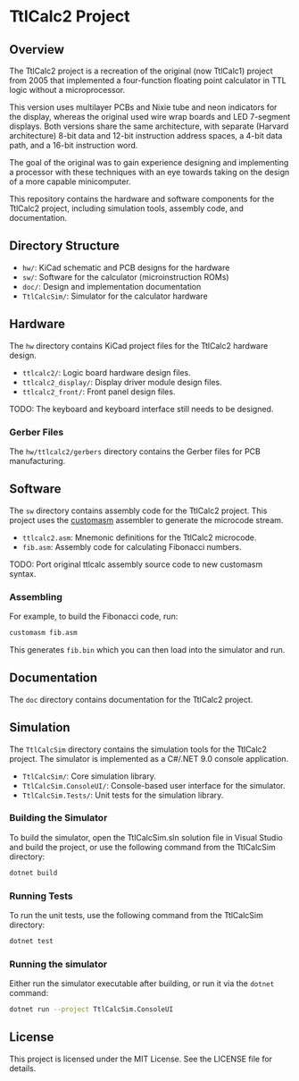 # TtlCalc2 Project

## Overview

The TtlCalc2 project is a recreation of the original (now TtlCalc1) project from 2005 that implemented a four-function floating point calculator in TTL logic without a microprocessor.

This version uses multilayer PCBs and Nixie tube and neon indicators for the display, whereas the original used wire wrap boards and LED 7-segment displays. Both versions share the same architecture, with separate (Harvard architecture) 8-bit data and 12-bit instruction address spaces, a 4-bit data path, and a 16-bit instruction word.

The goal of the original was to gain experience designing and implementing a processor with these techniques with an eye towards taking on the design of a more capable minicomputer. 

This repository contains the hardware and software components for the TtlCalc2 project, including simulation tools, assembly code, and documentation.

## Directory Structure

 * `hw/`: KiCad schematic and PCB designs for the hardware
 * `sw/`: Software for the calculator (microinstruction ROMs)
 * `doc/`: Design and implementation documentation
 * `TtlCalcSim/`: Simulator for the calculator hardware

## Hardware

The `hw` directory contains KiCad project files for the TtlCalc2 hardware design.

- `ttlcalc2/`: Logic board hardware design files.
- `ttlcalc2_display/`: Display driver module design files.
- `ttlcalc2_front/`: Front panel design files.

TODO: The keyboard and keyboard interface still needs to be designed.

### Gerber Files

The `hw/ttlcalc2/gerbers` directory contains the Gerber files for PCB manufacturing.

## Software

The `sw` directory contains assembly code for the TtlCalc2 project. This project uses the [customasm](https://github.com/hlorenzi/customasm) assembler to generate the microcode stream.

- `ttlcalc2.asm`: Mnemonic definitions for the TtlCalc2 microcode.
- `fib.asm`: Assembly code for calculating Fibonacci numbers.

TODO: Port original ttlcalc assembly source code to new customasm syntax.

### Assembling

For example, to build the Fibonacci code, run:
```sh
customasm fib.asm
```
This generates `fib.bin` which you can then load into the simulator and run.

## Documentation

The `doc` directory contains documentation for the TtlCalc2 project.

## Simulation

The `TtlCalcSim` directory contains the simulation tools for the TtlCalc2 project. The simulator is implemented as a C#/.NET 9.0 console application.

- `TtlCalcSim/`: Core simulation library.
- `TtlCalcSim.ConsoleUI/`: Console-based user interface for the simulator.
- `TtlCalcSim.Tests/`: Unit tests for the simulation library.

### Building the Simulator

To build the simulator, open the TtlCalcSim.sln solution file in Visual Studio and build the project, or use the following command from the TtlCalcSim directory:
```sh
dotnet build
```

### Running Tests

To run the unit tests, use the following command from the TtlCalcSim directory:
```sh
dotnet test
```

### Running the simulator

Either run the simulator executable after building, or run it via the `dotnet` command:
```sh
dotnet run --project TtlCalcSim.ConsoleUI
```

## License

This project is licensed under the MIT License. See the LICENSE file for details.
